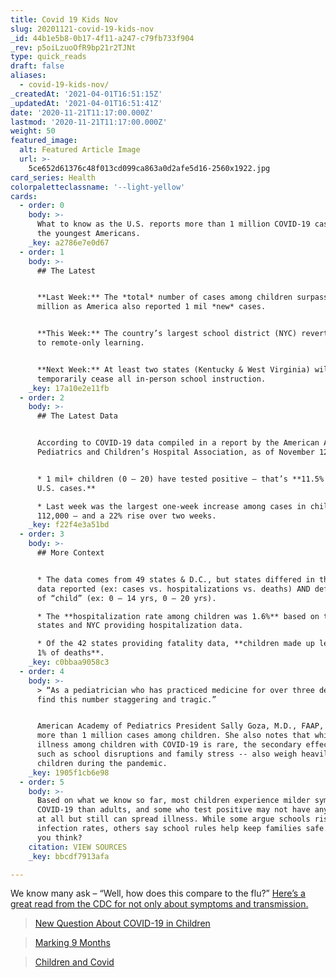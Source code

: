 ```yaml
---
title: Covid 19 Kids Nov
slug: 20201121-covid-19-kids-nov
_id: 44b1e5b8-0b17-4f11-a247-c79fb733f904
_rev: p5oiLzuoOfR9bp21r2TJNt
type: quick_reads
draft: false
aliases:
  - covid-19-kids-nov/
_createdAt: '2021-04-01T16:51:15Z'
_updatedAt: '2021-04-01T16:51:41Z'
date: '2020-11-21T11:17:00.000Z'
lastmod: '2020-11-21T11:17:00.000Z'
weight: 50
featured_image:
  alt: Featured Article Image
  url: >-
    5ce652d61376c48f013cd099ca863a0d2afe5d16-2560x1922.jpg
card_series: Health
colorpaletteclassname: '--light-yellow'
cards:
  - order: 0
    body: >-
      What to know as the U.S. reports more than 1 million COVID-19 cases among
      the youngest Americans.
    _key: a2786e7e0d67
  - order: 1
    body: >-
      ## The Latest


      **Last Week:** The *total* number of cases among children surpassed 1
      million as America also reported 1 mil *new* cases.


      **This Week:** The country’s largest school district (NYC) reverted back
      to remote-only learning.


      **Next Week:** At least two states (Kentucky & West Virginia) will
      temporarily cease all in-person school instruction.
    _key: 17a10e2e11fb
  - order: 2
    body: >-
      ## The Latest Data


      According to COVID-19 data compiled in a report by the American Academy of
      Pediatrics and Children’s Hospital Association, as of November 12:


      * 1 mil+ children (0 – 20) have tested positive — that’s **11.5% of all
      U.S. cases.**

      * Last week was the largest one-week increase among cases in children:
      112,000 — and a 22% rise over two weeks.
    _key: f22f4e3a51bd
  - order: 3
    body: >-
      ## More Context


      * The data comes from 49 states & D.C., but states differed in the type of
      data reported (ex: cases vs. hospitalizations vs. deaths) AND definition
      of “child” (ex: 0 – 14 yrs, 0 – 20 yrs).

      * The **hospitalization rate among children was 1.6%** based on the 23
      states and NYC providing hospitalization data.

      * Of the 42 states providing fatality data, **children made up less than
      1% of deaths**.
    _key: c0bbaa9058c3
  - order: 4
    body: >-
      > “As a pediatrician who has practiced medicine for over three decades, I
      find this number staggering and tragic.”


      American Academy of Pediatrics President Sally Goza, M.D., FAAP, on the
      more than 1 million cases among children. She also notes that while severe
      illness among children with COVID-19 is rare, the secondary effects --
      such as school disruptions and family stress -- also weigh heavily on
      children during the pandemic.
    _key: 1905f1cb6e98
  - order: 5
    body: >-
      Based on what we know so far, most children experience milder symptoms of
      COVID-19 than adults, and some who test positive may not have any symptoms
      at all but still can spread illness. While some argue schools risk higher
      infection rates, others say school rules help keep families safe. What do
      you think?
    citation: VIEW SOURCES
    _key: bbcdf7913afa

---
```

We know many ask – “Well, how does this compare to the flu?” [Here’s a great read from the CDC for not only about symptoms and transmission.](https://www.cdc.gov/flu/symptoms/flu-vs-covid19.htm)

> [New Question About COVID-19 in Children](https://smarthernews.com/new-question-about-covid-19-in-children/)





> [Marking 9 Months](https://smarthernews.com/marking-9-months/)





> [Children and Covid](https://smarthernews.com/children-and-covid/)
